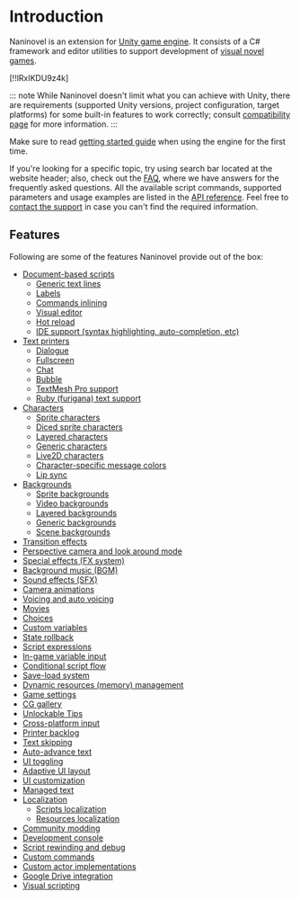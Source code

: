 # Introduction

Naninovel is an extension for [Unity game engine](https://unity3d.com). It consists of a C# framework and editor utilities to support development of [visual novel games](https://en.wikipedia.org/wiki/Visual_novel).

[!!lRxIKDU9z4k]

::: note
While Naninovel doesn't limit what you can achieve with Unity, there are requirements (supported Unity versions, project configuration, target platforms) for some built-in features to work correctly; consult [compatibility page](/guide/compatibility.md) for more information.
:::

Make sure to read [getting started guide](/guide/getting-started.md) when using the engine for the first time. 

If you're looking for a specific topic, try using search bar located at the website header; also, check out the [FAQ](/faq/), where we have answers for the frequently asked questions. All the available script commands, supported parameters and usage examples are listed in the [API reference](/api/). Feel free to [contact the support](/support/#developer-support) in case you can't find the required information.

## Features

Following are some of the features Naninovel provide out of the box:

* [Document-based scripts](/guide/naninovel-scripts.md)
  * [Generic text lines](/guide/naninovel-scripts.md#generic-text-lines)
  * [Labels](/guide/naninovel-scripts.md#label-lines)
  * [Commands inlining](/guide/naninovel-scripts.md#command-inlining)
  * [Visual editor](/guide/naninovel-scripts.md#visual-editor)
  * [Hot reload](/guide/naninovel-scripts.md#hot-reload)
  * [IDE support (syntax highlighting, auto-completion, etc)](/guide/ide-extension.md)
* [Text printers](/guide/text-printers.md)
  * [Dialogue](/guide/text-printers.md#dialogue-printer)
  * [Fullscreen](/guide/text-printers.md#fullscreen-printer)
  * [Chat](/guide/text-printers.md#chat-printer)
  * [Bubble](/guide/text-printers.md#bubble-printer)
  * [TextMesh Pro support](/guide/text-printers.html#textmesh-pro)
  * [Ruby (furigana) text support](/guide/text-printers.html#text-styles)
* [Characters](/guide/characters.md)
  * [Sprite characters](/guide/characters.md#sprite-characters)
  * [Diced sprite characters](/guide/characters.md#diced-sprite-characters)
  * [Layered characters](/guide/characters.md#layered-characters)
  * [Generic characters](/guide/characters.md#generic-characters)
  * [Live2D characters](/guide/characters.md#live2d-characters)
  * [Character-specific message colors](/guide/characters.md#message-colors)
  * [Lip sync](/guide/characters.md#lip-sync)
* [Backgrounds](/guide/backgrounds.md)
  * [Sprite backgrounds](/guide/backgrounds.md#sprite-backgrounds)
  * [Video backgrounds](/guide/backgrounds.md#video-backgrounds)
  * [Layered backgrounds](/guide/backgrounds.md#layered-backgrounds)
  * [Generic backgrounds](/guide/backgrounds.md#generic-backgrounds)
  * [Scene backgrounds](/guide/backgrounds.md#scene-backgrounds)
* [Transition effects](/guide/transition-effects.md)
* [Perspective camera and look around mode](https://youtu.be/rC6C9mA7Szw)
* [Special effects (FX system)](/guide/special-effects.md)
* [Background music (BGM)](/guide/audio.md#background-music)
* [Sound effects (SFX)](/guide/audio.md#sound-effects)
* [Camera animations](/api/#camera)
* [Voicing and auto voicing](/guide/voicing.md)
* [Movies](/guide/movies.md)
* [Choices](/guide/choices.md)
* [Custom variables](/guide/custom-variables.md)
* [State rollback](https://youtu.be/HJnOoUrqHis)
* [Script expressions](/guide/script-expressions.md)
* [In-game variable input](/api/#input)
* [Conditional script flow](/api/#if)
* [Save-load system](/guide/save-load-system.md)
* [Dynamic resources (memory) management](https://youtu.be/cFikLjfeKyc)
* [Game settings](/guide/game-settings.md)
* [CG gallery](/guide/unlockable-items.md#cg-gallery)
* [Unlockable Tips](/guide/unlockable-items.md#tips)
* [Cross-platform input](/guide/input-processing.md)
* [Printer backlog](/guide/text-printers.md#printer-backlog)
* [Text skipping](/guide/text-printers.md#text-skipping)
* [Auto-advance text](/guide/text-printers.md#auto-advance-text)
* [UI toggling](/guide/user-interface.md#ui-toggling)
* [Adaptive UI layout](/guide/user-interface.md#adaptive-ui-layout)
* [UI customization](/guide/user-interface.md#ui-customization)
* [Managed text](/guide/managed-text.md)
* [Localization](/guide/localization.md)
  * [Scripts localization](/guide/localization.md#scripts-localization)
  * [Resources localization](/guide/localization.md#resources-localization)
* [Community modding](/guide/community-modding.md)
* [Development console](/guide/development-console.md)
* [Script rewinding and debug](/guide/naninovel-scripts.md#scripts-debug)
* [Custom commands](/guide/custom-commands.md)
* [Custom actor implementations](/guide/custom-actor-implementations.md)
* [Google Drive integration](/guide/resource-providers.md#google-drive)
* [Visual scripting](/guide/playmaker.md)
